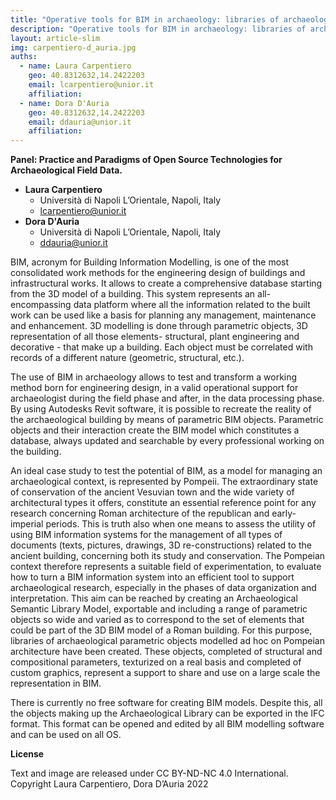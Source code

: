 ```yaml
---
title: "Operative tools for BIM in archaeology: libraries of archaeological parametric IFC objects"
description: "Operative tools for BIM in archaeology: libraries of archaeological parametric IFC objects"
layout: article-slim
img: carpentiero-d_auria.jpg
auths:
  - name: Laura Carpentiero
    geo: 40.8312632,14.2422203
    email: lcarpentiero@unior.it
    affiliation: 
  - name: Dora D'Auria
    geo: 40.8312632,14.2422203
    email: ddauria@unior.it
    affiliation: 
---
```


**Panel: Practice and Paradigms of Open Source Technologies for Archaeological Field Data.**

- **Laura Carpentiero**
  - Università di Napoli L’Orientale, Napoli, Italy
  - [lcarpentiero@unior.it](mailto:lcarpentiero@unior.it)
- **Dora D'Auria**
  - Università di Napoli L’Orientale, Napoli, Italy
  - [ddauria@unior.it](mailto:ddauria@unior.it)

BIM, acronym for Building Information Modelling, is one of the most consolidated work methods for the engineering design of buildings and infrastructural works. It allows to create a comprehensive database starting from the 3D model of a building. This system represents an all-encompassing data platform where all the information related to the built work can be used like a basis for planning any management, maintenance and enhancement. 3D modelling is done through parametric objects, 3D representation of all those elements- structural, plant engineering and decorative - that make up a building. Each object must be correlated with records of a different nature (geometric, structural, etc.).

The use of BIM in archaeology allows to test and transform a working method born for engineering design, in a valid operational support for archaeologist during the field phase and after, in the data processing phase. By using Autodesks Revit software, it is possible to recreate the reality of the archaeological building by means of parametric BIM objects. Parametric objects and their interaction create the BIM model which constitutes a database, always updated and searchable by every professional working on the building.

An ideal case study to test the potential of BIM, as a model for managing an archaeological context, is represented by Pompeii. The extraordinary state of conservation of the ancient Vesuvian town and the wide variety of architectural types it offers, constitute an essential reference point for any research concerning Roman architecture of the republican and early-imperial periods. This is truth also when one means to assess the utility of using BIM information systems for the management of all types of documents (texts, pictures, drawings, 3D re-constructions) related to the ancient building, concerning both its study and conservation. The Pompeian context therefore represents a suitable field of experimentation, to evaluate how to turn a BIM information system into an efficient tool to support archaeological research, especially in the phases of data organization and interpretation. This aim can be reached by creating an Archaeological Semantic Library Model, exportable and including a range of parametric objects so wide and varied as to correspond to the set of elements that could be part of the 3D BIM model of a Roman building. For this purpose, libraries of archaeological parametric objects modelled ad hoc on Pompeian architecture have been created. These objects, completed of structural and compositional parameters, texturized on a real basis and completed of custom graphics, represent a support to share and use on a large scale the representation in BIM.

There is currently no free software for creating BIM models. Despite this, all the objects making up the Archaeological Library can be exported in the IFC format. This format can be opened and edited by all BIM modelling software and can be used on all OS.

**License**

Text and image are released under CC BY-ND-NC 4.0 International. Copyright Laura Carpentiero, Dora D’Auria 2022
